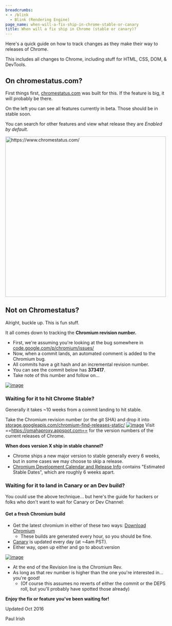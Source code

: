 ```yaml
---
breadcrumbs:
- - /blink
  - Blink (Rendering Engine)
page_name: when-will-a-fix-ship-in-chrome-stable-or-canary
title: When will a fix ship in Chrome (stable or canary)?
---
```


Here's a quick guide on how to track changes as they make their way to releases
of Chrome.

This includes all changes to Chrome, including stuff for HTML, CSS, DOM, &
DevTools.

## On chromestatus.com?

First things first, [chromestatus.com](http://chromestatus.com) was built for
this. If the feature is big, it will probably be there.

On the left you can see all features currently in beta. Those should be in
stable soon.

You can search for other features and view what release they are *Enabled by
default.*

[<img alt="https://www.chromestatus.com/"
src="/blink/when-will-a-fix-ship-in-chrome-stable-or-canary/chromestatus42.png"
width=500>](https://www.chromestatus.com/)

## Not on Chromestatus?

Alright, buckle up. This is fun stuff.

It all comes down to tracking the **Chromium revision number.**

*   First, we're assuming you're looking at the bug somewhere in
            [code.google.com/p/chromium/issues/](https://code.google.com/p/chromium/issues/list)
*   Now, when a commit lands, an automated comment is added to the
            Chromium bug.
*   All commits have a git hash and an incremental revision number.
*   You can see the commit below has **373417**.
*   Take note of this number and follow on…

[<img alt="image"
src="/blink/when-will-a-fix-ship-in-chrome-stable-or-canary/cr-commit-pos.png">](/blink/when-will-a-fix-ship-in-chrome-stable-or-canary/Untitled-5.fw.png)

### Waiting for it to hit Chrome Stable?

Generally it takes ~10 weeks from a commit landing to hit stable.

Take the Chromium revision number (or the git SHA) and drop it into
[storage.googleapis.com/chromium-find-releases-static/](https://storage.googleapis.com/chromium-find-releases-static/index.html)
[<img alt="image"
src="/blink/when-will-a-fix-ship-in-chrome-stable-or-canary/f3a.png">](/blink/when-will-a-fix-ship-in-chrome-stable-or-canary/f3a.png)
Visit ==https://omahaproxy.appspot.com== for the version numbers of the current
releases of Chrome.

**When does version X ship in stable channel?**

*   Chrome ships a new major version to stable generally every 6 weeks,
            but in some cases we may choose to skip a release.
*   [Chromium Development Calendar and Release
            Info](/developers/calendar) contains "Estimated Stable Dates", which
            are roughly 6 weeks apart.

### Waiting for it to land in Canary or an Dev build?

You could use the above technique... but here's the guide for hackers or folks
who don't want to wait for Canary or Dev Channel:

#### Get a fresh Chromium build

*   Get the latest chromium in either of these two ways: [Download
            Chromium](/getting-involved/download-chromium)
    *   These builds are generated every hour, so you should be fine.
*   [Canary](http://www.paulirish.com/2012/chrome-canary-for-developers/)
            is updated every day (at ~4am PST).
*   Either way, open up either and go to about:version

[<img alt="image"
src="/blink/when-will-a-fix-ship-in-chrome-stable-or-canary/chromeversion.png">](/blink/when-will-a-fix-ship-in-chrome-stable-or-canary/chromeversion.png)

*   At the end of the Revision line is the Chromium Rev.
*   As long as that rev number is higher than the one you're interested
            in... you're good!
    *   (Of course this assumes no reverts of either the commit or the
                DEPS roll, but you'll probably have spotted those already)

**Enjoy the fix or feature you've been waiting for!**

Updated Oct 2016

Paul Irish